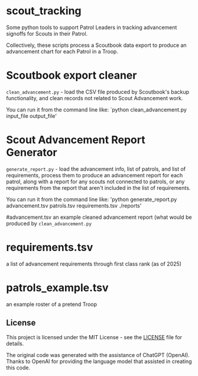 # scout_tracking
Some python tools to support Patrol Leaders in tracking advancement signoffs for Scouts in their Patrol.

Collectively, these scripts process a Scoutbook data export to produce an advancement chart for each Patrol in a Troop.

# Scoutbook export cleaner
`clean_advancement.py` - load the CSV file produced by Scoutbook's backup functionality, and clean records not related to Scout Advancement work.

You can run it from the command line like: 
`python clean_advancement.py input_file output_file'

# Scout Advancement Report Generator
`generate_report.py` - load the advancement info, list of patrols, and list of requirements, process them to produce an advancement report for each patrol, along with a report for any scouts not connected to patrols, or any requirements from the report that aren't included in the list of requirements.

You can run it from the command line like:
'python generate_report.py advancement.tsv patrols.tsv requirements.tsv ./reports'

#advancement.tsv
an example cleaned advancement report (what would be produced by `clean_advancement.py`

# requirements.tsv
a list of advancement requirements through first class rank (as of 2025)

# patrols_example.tsv
an example roster of a pretend Troop

## License

This project is licensed under the MIT License - see the [LICENSE](LICENSE) file for details.

The original code was generated with the assistance of ChatGPT (OpenAI). Thanks to OpenAI for providing the language model that assisted in creating this code.

